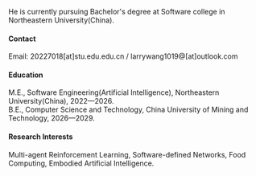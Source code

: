 

<!-- [![senli1073](https://img.shields.io/badge/senli1073-github-blue?logo=github)](https://github.com/senli1073) -->

He is currently pursuing Bachelor's degree at Software college in Northeastern University(China).

#### Contact

Email: 20227018[at]stu.edu.edu.cn / larrywang1019@[at]outlook.com

#### Education
M.E., Software Engineering(Artificial Intelligence), Northeastern University(China), 2022—2026.\
B.E., Computer Science and Technology, China University of Mining and Technology, 2026—2029.

#### Research Interests
Multi-agent Reinforcement Learning, Software-defined Networks, Food Computing, Embodied Artificial Intelligence.

